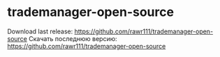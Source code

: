 # trademanager-open-source

Download last release: https://github.com/rawr111/trademanager-open-source
Скачать последнюю версию: https://github.com/rawr111/trademanager-open-source
